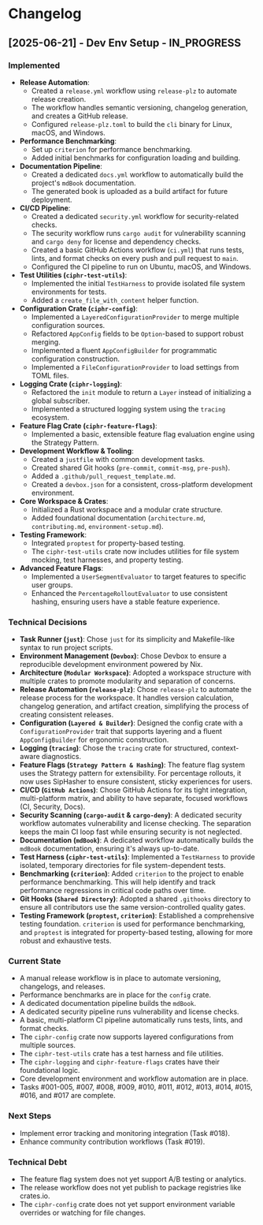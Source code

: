 # Changelog

## [2025-06-21] - Dev Env Setup - IN_PROGRESS

### Implemented
- **Release Automation**:
    - Created a `release.yml` workflow using `release-plz` to automate release creation.
    - The workflow handles semantic versioning, changelog generation, and creates a GitHub release.
    - Configured `release-plz.toml` to build the `cli` binary for Linux, macOS, and Windows.
- **Performance Benchmarking**:
    - Set up `criterion` for performance benchmarking.
    - Added initial benchmarks for configuration loading and building.
- **Documentation Pipeline**:
    - Created a dedicated `docs.yml` workflow to automatically build the project's `mdBook` documentation.
    - The generated book is uploaded as a build artifact for future deployment.
- **CI/CD Pipeline**:
    - Created a dedicated `security.yml` workflow for security-related checks.
    - The security workflow runs `cargo audit` for vulnerability scanning and `cargo deny` for license and dependency checks.
    - Created a basic GitHub Actions workflow (`ci.yml`) that runs tests, lints, and format checks on every push and pull request to `main`.
    - Configured the CI pipeline to run on Ubuntu, macOS, and Windows.
- **Test Utilities (`ciphr-test-utils`)**:
    - Implemented the initial `TestHarness` to provide isolated file system environments for tests.
    - Added a `create_file_with_content` helper function.
- **Configuration Crate (`ciphr-config`)**:
    - Implemented a `LayeredConfigurationProvider` to merge multiple configuration sources.
    - Refactored `AppConfig` fields to be `Option`-based to support robust merging.
    - Implemented a fluent `AppConfigBuilder` for programmatic configuration construction.
    - Implemented a `FileConfigurationProvider` to load settings from TOML files.
- **Logging Crate (`ciphr-logging`)**:
    - Refactored the `init` module to return a `Layer` instead of initializing a global subscriber.
    - Implemented a structured logging system using the `tracing` ecosystem.
- **Feature Flag Crate (`ciphr-feature-flags`)**:
    - Implemented a basic, extensible feature flag evaluation engine using the Strategy Pattern.
- **Development Workflow & Tooling**:
    - Created a `justfile` with common development tasks.
    - Created shared Git hooks (`pre-commit`, `commit-msg`, `pre-push`).
    - Added a `.github/pull_request_template.md`.
    - Created a `devbox.json` for a consistent, cross-platform development environment.
- **Core Workspace & Crates**:
    - Initialized a Rust workspace and a modular crate structure.
    - Added foundational documentation (`architecture.md`, `contributing.md`, `environment-setup.md`).
- **Testing Framework**:
    - Integrated `proptest` for property-based testing.
    - The `ciphr-test-utils` crate now includes utilities for file system mocking, test harnesses, and property testing.
- **Advanced Feature Flags**:
    - Implemented a `UserSegmentEvaluator` to target features to specific user groups.
    - Enhanced the `PercentageRolloutEvaluator` to use consistent hashing, ensuring users have a stable feature experience.

### Technical Decisions
- **Task Runner (`just`)**: Chose `just` for its simplicity and Makefile-like syntax to run project scripts.
- **Environment Management (`Devbox`)**: Chose Devbox to ensure a reproducible development environment powered by Nix.
- **Architecture (`Modular Workspace`)**: Adopted a workspace structure with multiple crates to promote modularity and separation of concerns.
- **Release Automation (`release-plz`)**: Chose `release-plz` to automate the release process for the workspace. It handles version calculation, changelog generation, and artifact creation, simplifying the process of creating consistent releases.
- **Configuration (`Layered & Builder`)**: Designed the config crate with a `ConfigurationProvider` trait that supports layering and a fluent `AppConfigBuilder` for ergonomic construction.
- **Logging (`tracing`)**: Chose the `tracing` crate for structured, context-aware diagnostics.
- **Feature Flags (`Strategy Pattern & Hashing`)**: The feature flag system uses the Strategy pattern for extensibility. For percentage rollouts, it now uses SipHasher to ensure consistent, sticky experiences for users.
- **CI/CD (`GitHub Actions`)**: Chose GitHub Actions for its tight integration, multi-platform matrix, and ability to have separate, focused workflows (CI, Security, Docs).
- **Security Scanning (`cargo-audit` & `cargo-deny`)**: A dedicated security workflow automates vulnerability and license checking. The separation keeps the main CI loop fast while ensuring security is not neglected.
- **Documentation (`mdBook`)**: A dedicated workflow automatically builds the `mdBook` documentation, ensuring it's always up-to-date.
- **Test Harness (`ciphr-test-utils`)**: Implemented a `TestHarness` to provide isolated, temporary directories for file system-dependent tests.
- **Benchmarking (`criterion`)**: Added `criterion` to the project to enable performance benchmarking. This will help identify and track performance regressions in critical code paths over time.
- **Git Hooks (`Shared Directory`)**: Adopted a shared `.githooks` directory to ensure all contributors use the same version-controlled quality gates.
- **Testing Framework (`proptest`, `criterion`)**: Established a comprehensive testing foundation. `criterion` is used for performance benchmarking, and `proptest` is integrated for property-based testing, allowing for more robust and exhaustive tests.

### Current State
- A manual release workflow is in place to automate versioning, changelogs, and releases.
- Performance benchmarks are in place for the `config` crate.
- A dedicated documentation pipeline builds the `mdBook`.
- A dedicated security pipeline runs vulnerability and license checks.
- A basic, multi-platform CI pipeline automatically runs tests, lints, and format checks.
- The `ciphr-config` crate now supports layered configurations from multiple sources.
- The `ciphr-test-utils` crate has a test harness and file utilities.
- The `ciphr-logging` and `ciphr-feature-flags` crates have their foundational logic.
- Core development environment and workflow automation are in place.
- Tasks #001-005, #007, #008, #009, #010, #011, #012, #013, #014, #015, #016, and #017 are complete.

### Next Steps
- Implement error tracking and monitoring integration (Task #018).
- Enhance community contribution workflows (Task #019).

### Technical Debt
- The feature flag system does not yet support A/B testing or analytics.
- The release workflow does not yet publish to package registries like crates.io.
- The `ciphr-config` crate does not yet support environment variable overrides or watching for file changes.